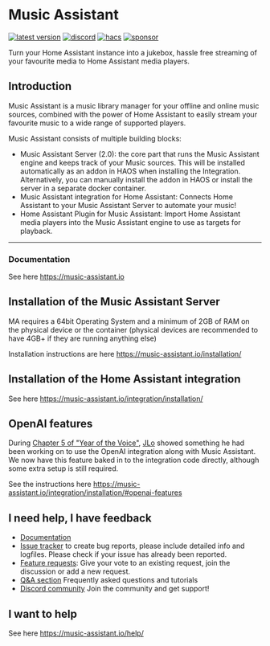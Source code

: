# Music Assistant

[![latest version](https://img.shields.io/github/release/music-assistant/hass-music-assistant?display_name=tag&include_prereleases&label=latest%20version)](https://github.com/music-assistant/hass-music-assistant/releases)
[![discord](https://img.shields.io/discord/753947050995089438?label=Chat&logo=discord)](https://discord.gg/kaVm8hGpne)
[![hacs](https://img.shields.io/badge/HACS-Default-41BDF5?label=HACS)](https://github.com/hacs/integration)
[![sponsor](https://img.shields.io/github/sponsors/music-assistant?label=sponsors)](https://github.com/sponsors/music-assistant)



Turn your Home Assistant instance into a jukebox, hassle free streaming of your favourite media to Home Assistant media players.

## Introduction

Music Assistant is a music library manager for your offline and online music sources, combined with the power of Home Assistant to easily stream your favourite music to a wide range of supported players.

Music Assistant consists of multiple building blocks:

- Music Assistant Server (2.0):  the core part that runs the Music Assistant engine and keeps track of your Music sources. This will be installed automatically as an addon in HAOS when installing the Integration. Alternatively, you can manually install the addon in HAOS or install the server in a separate docker container.
- Music Assistant integration for Home Assistant: Connects Home Assistant to your Music Assistant Server to automate your music!
- Home Assistant Plugin for Music Assistant: Import Home Assistant media players into the Music Assistant engine to use as targets for playback.

---

### Documentation

See here https://music-assistant.io

## Installation of the Music Assistant Server

MA requires a 64bit Operating System and a minimum of 2GB of RAM on the physical device or the container (physical devices are recommended to have 4GB+ if they are running anything else)

Installation instructions are here https://music-assistant.io/installation/

## Installation of the Home Assistant integration

See here https://music-assistant.io/integration/installation/

## OpenAI features

During [Chapter 5 of "Year of the Voice"](https://www.youtube.com/live/djEkgoS5dDQ?si=pt8-qYH3PTpsnOq9&t=3699), [JLo](https://blog.jlpouffier.fr/chatgpt-powered-music-search-engine-on-a-local-voice-assistant/) showed something he had been working on to use the OpenAI integration along with Music Assistant. We now have this feature baked in to the integration code directly, although some extra setup is still required.

See the instructions here https://music-assistant.io/integration/installation/#openai-features

## I need help, I have feedback

- [Documentation](https://music-assistant.io)
- [Issue tracker](https://github.com/music-assistant/hass-music-assistant/issues) to create bug reports, please include detailed info and logfiles. Please check if your issue has already been reported.
- [Feature requests](https://github.com/music-assistant/hass-music-assistant/discussions/categories/feature-requests-and-ideas): Give your vote to an existing request, join the discussion or add a new request.
- [Q&A section](https://github.com/music-assistant/hass-music-assistant/discussions/categories/q-a-faq) Frequently asked questions and tutorials
- [Discord community](https://discord.gg/kaVm8hGpne) Join the community and get support!

## I want to help

See here https://music-assistant.io/help/
